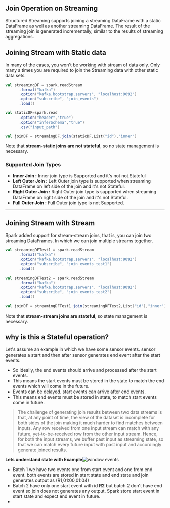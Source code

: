 ## Join Operation on Streaming
Structured Streaming supports joining a streaming DataFrame with a static DataFrame as well as another streaming DataFrame. The result of the streaming join is generated incrementally, similar to the results of streaming aggregations.

## Joining Stream with Static data
In many of the cases, you won't be working with stream of data only. Only many a times you are required to join the Streaming data with other static data sets.

```scala
val streamingDF = spark.readStream
      .format("kafka")
      .option("kafka.bootstrap.servers", "localhost:9092")
      .option("subscribe", "join_events")
      .load()

val staticDF=spark.read
      .option("header","true")
      .option("inferSchema","true")
      .csv("input_path")
      
val joinDF = streamingDF.join(staticDF,List("id"),"inner")
```
Note that **stream-static joins are not stateful**, so no state management is necessary.

### Supported Join Types

 - **Inner Join :**  Inner join type is Supported and it's not not Stateful
 - **Left Outer Join :** Left Outer join type is supported when streaming DataFrame on left side of the join and it's not Stateful.
 - **Right Outer Join :** Right Outer join type is supported when streaming DataFrame on right side of the join and it's not Stateful.
 - **Full Outer Join :** Full Outer join type is not Supported.

-----
## Joining Stream with Stream
Spark added support for stream-stream joins, that is, you can join two streaming DataFrames. In which we can join multiple streams together.

```scala
val streamingDFTest1 = spark.readStream
      .format("kafka")
      .option("kafka.bootstrap.servers", "localhost:9092")
      .option("subscribe", "join_events_test1")
      .load()

val streamingDFTest2 = spark.readStream
      .format("kafka")
      .option("kafka.bootstrap.servers", "localhost:9092")
      .option("subscribe", "join_events_test2")
      .load()
      
val joinDF = streamingDFTest1.join(streamingDFTest2,List("id"),"inner")
```
Note that **stream-stream joins are stateful**, so state management is necessary.

## why is this a Stateful operation?
Let's assume an example in which we have some sensor events. sensor generates a start and then after sensor generates end event after the start events.

 - So ideally, the end events should arrive and processed after the start events.
 - This means the start events must be stored in the state to match the end events which will come in the future.
 - Events can be delayed. start events can arrive after end events.
 - This means end events must be stored in state, to match start events come in future.

> The challenge of generating join results between two data streams is that, at any point of time, the view of the dataset is incomplete for both sides of the join making it much harder to find matches between inputs. Any row received from one input stream can match with any future, yet-to-be-received row from the other input stream. Hence, for both the input streams, we buffer past input as streaming state, so that we can match every future input with past input and accordingly generate joined results.

**Lets understand state with Example**![window events](https://github.com/gurditsingh/blog/blob/gh-pages/_screenshots/join_stream.jpg?raw=true)

 - Batch 1 we have two events one from start event and one from end event. both events are stored in start state and end state and join generates output as (R1,01:00,01:04) 
 - Batch 2 have only one start event with id **R2** but batch 2 don't have end event so join does not generates any output. Spark store start event in start state and expect end event in future.
 - 

 
<!--stackedit_data:
eyJoaXN0b3J5IjpbNTgwOTY3MTUwLC0xOTQ0Njc3NDQwLDE2Nz
I4ODM3MzEsLTc0NTU4NDcxMywtNjQ3Mjk5Njc4LDQwODIwMzQ4
NiwtMTk0ODQ1Mzk2NSw2NjM1MzQ4NjgsMzYwNDgwNjgwLDEwMT
gxMDAyMTMsMTU2Mjc3NTU2Nyw1NDUxMTYzMjMsMTY5MzM4OTY1
OSwtMzU5MTQ1MzU5LDQ3NjQzNTA0NywtMTE3NTUzNjg3OSw2Mj
k4MDI3NzMsNjI0NjIwMjEwLDExOTkzMTQ1NjIsLTEyOTU0MDE0
NjhdfQ==
-->